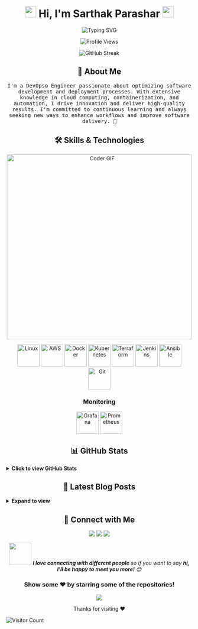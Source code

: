<h1 align="center">
  <img src="https://media.giphy.com/media/hvRJCLFzcasrR4ia7z/giphy.gif" width="30px"/> 
  Hi, I'm Sarthak Parashar
  <img src="https://media.giphy.com/media/hvRJCLFzcasrR4ia7z/giphy.gif" width="30px"/>
</h1>

<div align="center">
  <img src="https://readme-typing-svg.demolab.com?font=Fira+Code&size=22&pause=1000&color=F75C7E&center=true&vCenter=true&width=440&lines=DevOps+Engineer;Cloud+Enthusiast;Continuous+Learner;Innovation+Driver" alt="Typing SVG" />
</div>

<p align="center">
  <img src="https://komarev.com/ghpvc/?username=sarthakparashar&label=Profile%20Views&color=0e75b6&style=flat" alt="Profile Views" />
</p>

<p align="center">
  <img src="https://github-readme-streak-stats.herokuapp.com/?user=sarthakparashar&theme=radical" alt="GitHub Streak" />
</p>

<h2 align="center">🚀 About Me</h2>

<p align="center">
  <samp>
    I'm a DevOps⚙️ Engineer passionate about optimizing software development and deployment processes. With extensive knowledge in cloud computing, containerization, and automation, I drive innovation and deliver high-quality results. I'm committed to continuous learning and always seeking new ways to enhance workflows and improve software delivery. 🤖
  </samp>
</p>

<h2 align="center">🛠️ Skills & Technologies</h2>

<p align="center">
  <img src="https://media.giphy.com/media/SWoSkN6DxTszqIKEqv/giphy.gif" alt="Coder GIF" width="500">
</p>

<p align="center">
  <a href="https://www.linux.org/" target="_blank"><img src="https://media.giphy.com/media/9dPDN0CDo9WY0aeQb4/giphy.gif" alt="Linux" width="60" height="60"/></a>
  <a href="https://aws.amazon.com/" target="_blank"><img src="https://media.giphy.com/media/V8y1y1FzxDETVUtQE4/giphy.gif" alt="AWS" width="60" height="60"/></a>
  <a href="https://www.docker.com/" target="_blank"><img src="https://media.giphy.com/media/kdFc8fubgS31b8DsVu/giphy.gif" alt="Docker" width="60" height="60"/></a>
  <a href="https://kubernetes.io/" target="_blank"><img src="https://media.giphy.com/media/Ri2TUcKlaOcaDBxFpY/giphy.gif" alt="Kubernetes" width="60" height="60"/></a>
  <a href="https://www.terraform.io/" target="_blank"><img src="https://media.giphy.com/media/wpoLqr5FT1sY0/giphy.gif" alt="Terraform" width="60" height="60"/></a>
  <a href="https://www.jenkins.io/" target="_blank"><img src="https://media.giphy.com/media/cYU6YcPE5YlJxh6otp/giphy.gif" alt="Jenkins" width="60" height="60"/></a>
  <a href="https://www.ansible.com/" target="_blank"><img src="https://media.giphy.com/media/vISmwpBJUNYzukTnVx/giphy.gif" alt="Ansible" width="60" height="60"/></a>
  <a href="https://git-scm.com/" target="_blank"><img src="https://media.giphy.com/media/kH1DBkPNyZPOk0BxrM/giphy.gif" alt="Git" width="60" height="60"/></a>
</p>

<h3 align="center">Monitoring</h3>

<p align="center">
  <a href="https://grafana.com/" target="_blank"><img src="https://media.giphy.com/media/8qXJTU5oEhQZO/giphy.gif" alt="Grafana" width="60" height="60"/></a>
  <a href="https://prometheus.io/" target="_blank"><img src="https://media.giphy.com/media/iIqmM5tTjmpOB9mpbn/giphy.gif" alt="Prometheus" width="60" height="60"/></a>
</p>

<h2 align="center">📊 GitHub Stats</h2>

<details>
  <summary><b>Click to view GitHub Stats</b></summary>
  <br/>
  <p align="center">
    <img src="https://github-readme-stats.vercel.app/api?username=sarthakparashar&show_icons=true&theme=radical" alt="GitHub Stats" />
  </p>
  <p align="center">
    <img src="https://github-readme-stats.vercel.app/api/top-langs/?username=sarthakparashar&layout=compact&theme=radical" alt="Top Languages" />
  </p>
  <p align="center">
    <img src="http://github-profile-summary-cards.vercel.app/api/cards/profile-details?username=sarthakparashar&theme=radical" alt="GitHub Profile Summary" />
  </p>
</details>

<h2 align="center">📝 Latest Blog Posts</h2>

<details>
  <summary><b>Expand to view</b></summary>
  <br/>
  <p align="center">
    <a href="https://sarthakparashar.hashnode.dev/"><img src="https://github-readme-hashnode-blog.vercel.app/api/hashnode?username=sarthakparashar&count=3&theme=dark" alt="Sarthak's Hashnode Blog"/></a>
  </p>
</details>

<h2 align="center">🤝 Connect with Me</h2>

<p align="center">
  <a href="https://linkedin.com/in/sarthakparashar"><img src="https://img.shields.io/badge/-Sarthak%20Parashar-0077B5?style=for-the-badge&logo=Linkedin&logoColor=white"/></a>
  <a href="mailto:sarthakparashar@gmail.com"><img src="https://img.shields.io/badge/-sarthakparashar@gmail.com-D14836?style=for-the-badge&logo=Gmail&logoColor=white"/></a>
  <a href="https://sarthakparashar.hashnode.dev/"><img src="https://img.shields.io/badge/-Hashnode-2962FF?style=for-the-badge&logo=hashnode&logoColor=white"/></a>
</p>

<p align="center">
  <img src="https://media.giphy.com/media/LnQjpWaON8nhr21vNW/giphy.gif" width="60"> 
  <em><b>I love connecting with different people</b> so if you want to say <b>hi, I'll be happy to meet you more!</b> 😊</em>
</p>

<div align="center">
  <h3>Show some ❤️ by starring some of the repositories!</h3>
</div>

<p align="center">
  <img src="https://capsule-render.vercel.app/api?type=waving&color=gradient&height=100&section=footer"/>
</p>

<p align="center">
  Thanks for visiting ❤️
</p>

![Visitor Count](https://profile-counter.glitch.me/sarthakparashar/count.svg)
